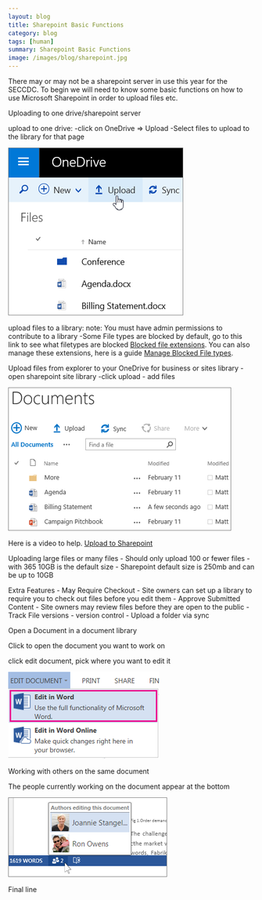 ```yaml
---
layout: blog
title: Sharepoint Basic Functions
category: blog
tags: [human]  
summary: Sharepoint Basic Functions
image: /images/blog/sharepoint.jpg
---
```


There may or may not be a sharepoint server in use this year for the SECCDC. To begin we will need to know some basic functions on how to use Microsoft Sharepoint in order to upload files etc.

Uploading to one drive/sharepoint server

upload to one drive:
-click on OneDrive => Upload
-Select files to upload to the library for that page
	

<img src="/images/blog/SharepointUpload.png">

upload files to a library:
note: You must have admin permissions to contribute to a library
	-Some File types are blocked by default, go to this link to see what filetypes are blocked <a href="https://support.office.com/en-us/article/Types-of-files-that-cannot-be-added-to-a-list-or-library-30be234d-e551-4c2a-8de8-f8546ffbf5b3" target="_blank">Blocked file extensions</a>.
You can also manage these extensions, here is a guide <a href="https://technet.microsoft.com/en-us/library/cc262496.aspx" target="_blank">Manage Blocked File types</a>.

Upload files from explorer to your OneDrive for business or sites library
-open sharepoint site library
-click upload - add files


<img src="/images/blog/SharepointSiteLibrary.png">

Here is a video to help. <a href="https://youtu.be/NTeo__NOy2g" target="_blank">Upload to Sharepoint</a>

Uploading large files or many files
	- Should only upload 100 or fewer files
	- with 365 10GB is the default size
	- Sharepoint default size is 250mb and can be up to 10GB

Extra Features
	- May Require Checkout - Site owners can set up a library to require you to check out files before you edit them
	- Approve Submitted Content - Site owners may review files before they are open to the public
	- Track File versions - version control
	- Upload a folder via sync



Open a Document in a document library

Click to open the document you want to work on

click edit document, pick where you want to edit it



<img src="/images/blog/SharepointOpenDocument.png">


Working with others on the same document

The people currently working on the document appear at the bottom



<img src="/images/blog/SharepointOthersEditing.png">


Final line

